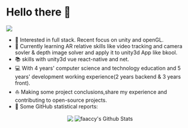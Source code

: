 # Hello there 👋

![](https://github.com/faaccy/faaccy/blob/master/icons/header_1.png)

* 🧐   Interested in full stack. Recent focus on unity and openGL.
* 🌱   Currently learning AR relative skills like video tracking and camera sovler & depth image solver and apply it to unity3d App like bkool.
* 📚   skills with unity3d vue react-native and net.
* 💻   With 4 years' computer science and technology education and 5 years' development working experience(2 years backend & 3 years front).
* ⛵   Making some project conclusions,share my experience and contributing to open-source projects.
* 👑   Some GitHub statistical reports:

<p align="center">
<img align="center" src="https://github-readme-stats.vercel.app/api/top-langs/?username=faaccy&hide_langs_below=1&theme=default&line_height=27&layout=compact" />
<img align="center" src="https://github-readme-stats.vercel.app/api?username=faaccy&show_icons=true&count_private=true&include_all_commits=true&line_height=21" alt="faaccy's Github Stats" />
</p>


